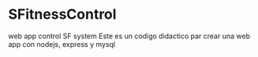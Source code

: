 # SFitnessControl
web app control SF system
Este es un codigo didactico par crear una web app con nodejs, express y mysql
